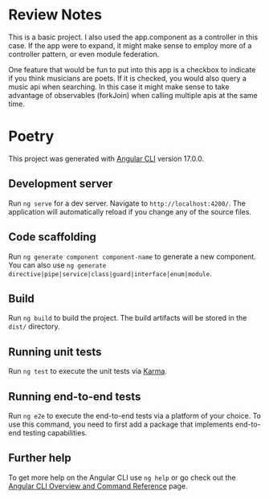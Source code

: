 # Review Notes
This is a basic project. I also used the app.component as a controller in this case.  If the app were to expand, it might make sense to employ more of a controller pattern, or even module federation.

One feature that would be fun to put into this app is a checkbox to indicate if you think musicians are poets.  If it is checked, you would also query a music api when searching. In this case it might make sense to take advantage of observables (forkJoin) when calling multiple apis at the same time.

# Poetry

This project was generated with [Angular CLI](https://github.com/angular/angular-cli) version 17.0.0.

## Development server

Run `ng serve` for a dev server. Navigate to `http://localhost:4200/`. The application will automatically reload if you change any of the source files.

## Code scaffolding

Run `ng generate component component-name` to generate a new component. You can also use `ng generate directive|pipe|service|class|guard|interface|enum|module`.

## Build

Run `ng build` to build the project. The build artifacts will be stored in the `dist/` directory.

## Running unit tests

Run `ng test` to execute the unit tests via [Karma](https://karma-runner.github.io).

## Running end-to-end tests

Run `ng e2e` to execute the end-to-end tests via a platform of your choice. To use this command, you need to first add a package that implements end-to-end testing capabilities.

## Further help

To get more help on the Angular CLI use `ng help` or go check out the [Angular CLI Overview and Command Reference](https://angular.io/cli) page.
